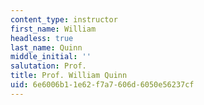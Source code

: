 ```yaml
---
content_type: instructor
first_name: William
headless: true
last_name: Quinn
middle_initial: ''
salutation: Prof.
title: Prof. William Quinn
uid: 6e6006b1-1e62-f7a7-606d-6050e56237cf
---
```

